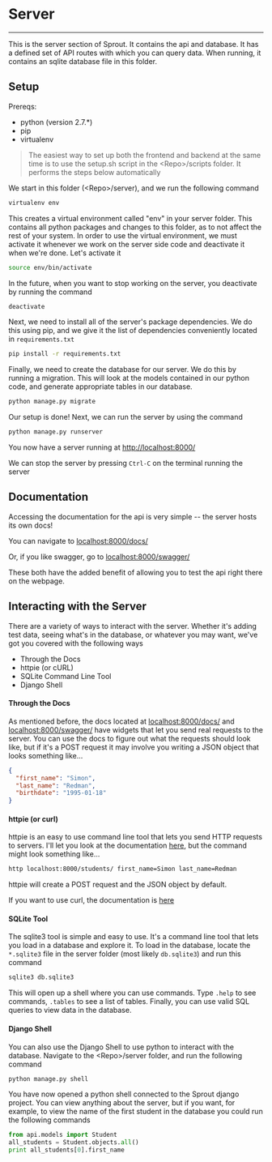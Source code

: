 # Server

------

This is the server section of Sprout. It contains the api and database.
It has a defined set of API routes with which you can query data.
When running, it contains an sqlite database file in this folder.

## Setup

Prereqs:

- python (version 2.7.*)
- pip
- virtualenv

> The easiest way to set up both the frontend and backend at the same time is to use the 
> setup.sh script in the \<Repo>/scripts folder. It performs the steps below automatically

We start in this folder (\<Repo>/server), and we run the following command
```bash
virtualenv env
```

This creates a virtual environment called "env" in your server folder. This contains all
python packages and changes to this folder, as to not affect the rest of your system.
In order to use the virtual environment, we must activate it whenever we work on the server
side code and deactivate it when we're done. Let's activate it
```bash
source env/bin/activate
```

In the future, when you want to stop working on the server, you deactivate by running the command
```bash
deactivate
```

Next, we need to install all of the server's package dependencies. We do this using pip, and we give
it the list of dependencies conveniently located in `requirements.txt`
```bash
pip install -r requirements.txt
```

Finally, we need to create the database for our server. We do this by running a migration. This will
look at the models contained in our python code, and generate appropriate tables in our database.
```bash
python manage.py migrate
```

Our setup is done! Next, we can run the server by using the command
```bash
python manage.py runserver
```

You now have a server running at [http://localhost:8000/](http://localhost:8000)

We can stop the server by pressing `Ctrl-C` on the terminal running the server

## Documentation

Accessing the documentation for the api is very simple -- the server hosts its own docs!

You can navigate to [localhost:8000/docs/](http://localhost:8000/docs/)

Or, if you like swagger, go to [localhost:8000/swagger/](http://localhost:8000/swagger/)

These both have the added benefit of allowing you to test the api right there on the webpage.


## Interacting with the Server

There are a variety of ways to interact with the server. Whether it's adding test data,
seeing what's in the database, or whatever you may want, we've got you covered with the following
ways

- Through the Docs
- httpie (or cURL)
- SQLite Command Line Tool
- Django Shell

#### Through the Docs

As mentioned before, the docs located at [localhost:8000/docs/](http://localhost:8000/docs/) 
and [localhost:8000/swagger/](http://localhost:8000/docs/) have widgets that let you send real
requests to the server. You can use the docs to figure out what the requests should look like, but
if it's a POST request it may involve you writing a JSON object that looks something like...

```json
{
  "first_name": "Simon",
  "last_name": "Redman",
  "birthdate": "1995-01-18"
}
```

#### httpie (or curl)

httpie is an easy to use command line tool that lets you send HTTP requests to servers. I'll let you
look at the documentation [here](http://httpie.org/), but the command might look something like...

```bash
http localhost:8000/students/ first_name=Simon last_name=Redman
```

httpie will create a POST request and the JSON object by default.

If you want to use curl, the documentation is [here](https://curl.haxx.se/)

#### SQLite Tool

The sqlite3 tool is simple and easy to use. It's a command line tool that lets you load in a database
and explore it. To load in the database, locate the `*.sqlite3` file in the server folder (most likely
`db.sqlite3`) and run this command

```bash
sqlite3 db.sqlite3
```

This will open up a shell where you can use commands. Type `.help` to see commands, `.tables` to see a
list of tables. Finally, you can use valid SQL queries to view data in the database.

#### Django Shell

You can also use the Django Shell to use python to interact with the database. Navigate to the \<Repo>/server
folder, and run the following command

```bash
python manage.py shell
```

You have now opened a python shell connected to the Sprout django project. You can view anything about the
server, but if you want, for example, to view the name of the first student in the database you could run 
the following commands

```python
from api.models import Student
all_students = Student.objects.all()
print all_students[0].first_name
```
